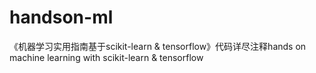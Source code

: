# handson-ml
《机器学习实用指南基于scikit-learn &amp; tensorflow》代码详尽注释hands on machine learning with scikit-learn &amp; tensorflow
